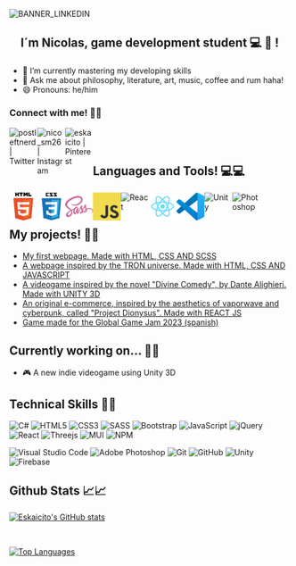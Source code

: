 ![BANNER_LINKEDIN](https://github.com/Eskaicito/Eskaicito/assets/94655835/85681725-d9b3-4f93-ae4f-56884c9c99b0.png)
<h2 align="center">
  
I´m Nicolas, game development student 💻 :art: !
</h2>

- 🌱 I’m currently mastering my developing skills
- 💬 Ask me about philosophy, literature, art, music, coffee and rum haha!
- 😄 Pronouns: he/him


### Connect with me! 🤝🤝

[<img align="left" alt="postleftnerd | Twitter" width="50px" src="https://logodownload.org/wp-content/uploads/2014/09/twitter-logo-3.png" />][twitter]
[<img align="left" alt="nico_sm26 | Instagram" width="50px" src="https://icones.pro/wp-content/uploads/2021/02/instagram-logo-icone5.png" />][instagram]
[<img align="left" alt="eskaicito | Pinterest" width="50px" src="https://graffica.info/wp-content/uploads/2017/08/badgeRGB.png" />][pinterest]

<br /> 
<br /> 

## Languages and Tools! 💻💻

<img align="left" alt="HTML5" width="50px" src="https://raw.githubusercontent.com/github/explore/80688e429a7d4ef2fca1e82350fe8e3517d3494d/topics/html/html.png" />
<img align="left" alt="CSS3" width="50px" src="https://raw.githubusercontent.com/github/explore/80688e429a7d4ef2fca1e82350fe8e3517d3494d/topics/css/css.png" />
<img align="left" alt="Sass" width="50px" src="https://raw.githubusercontent.com/github/explore/80688e429a7d4ef2fca1e82350fe8e3517d3494d/topics/sass/sass.png" />
<img align="left" alt="JavaScript" width="50px" src="https://raw.githubusercontent.com/github/explore/80688e429a7d4ef2fca1e82350fe8e3517d3494d/topics/javascript/javascript.png" />
<img align="left" alt="React" width="50px" src="https://www.interside.cl/wp-content/uploads/2020/03/c-4.svg"/> 
<img align="left" alt="React" width="50px" src="https://raw.githubusercontent.com/github/explore/80688e429a7d4ef2fca1e82350fe8e3517d3494d/topics/react/react.png" />
<img align="left" alt="Visual Studio Code" width="50px" src="https://raw.githubusercontent.com/github/explore/80688e429a7d4ef2fca1e82350fe8e3517d3494d/topics/visual-studio-code/visual-studio-code.png" />
<img align="left" alt="Unity" width="50px" src="https://www.svgrepo.com/show/331626/unity.svg"  />
<img align="left" alt="Photoshop" width="50px" src="https://user-images.githubusercontent.com/94655835/179292865-fbce6816-d2d1-4be4-b3eb-69abd521ed75.png"  />

<br />
<br />

## My projects! 🥇🥇

- [My first webpage. Made with HTML, CSS AND SCSS](https://eskaicito.github.io/samuraiband/)
- [A webpage inspired by the TRON universe. Made with HTML, CSS AND JAVASCRIPT](https://proyectotron.000webhostapp.com/index.html)
- [A videogame inspired by the novel "Divine Comedy", by Dante Alighieri. Made with UNITY 3D](https://github.com/Eskaicito/finalproyectAlvarezSaldeno.git)
- [An original e-commerce, inspired by the aesthetics of vaporwave and cyberpunk, called "Project Dionysus". Made with REACT JS](https://github.com/Eskaicito/project-dionysus)
- [Game made for the Global Game Jam 2023 (spanish)](https://globalgamejam.org/2023/games/saknes-9)

## Currently working on... 🔧🔨

- 🎮 A new indie videogame using Unity 3D

## Technical Skills 📝📝

![C#](https://img.shields.io/badge/c%23-%23239120.svg?style=for-the-badge&logo=c-sharp&logoColor=white)
![HTML5](https://img.shields.io/badge/html5-%23E34F26.svg?style=for-the-badge&logo=html5&logoColor=white)
![CSS3](https://img.shields.io/badge/css3-%231572B6.svg?style=for-the-badge&logo=css3&logoColor=white)
![SASS](https://img.shields.io/badge/SASS-hotpink.svg?style=for-the-badge&logo=SASS&logoColor=white)
![Bootstrap](https://img.shields.io/badge/bootstrap-%23563D7C.svg?style=for-the-badge&logo=bootstrap&logoColor=white)
![JavaScript](https://img.shields.io/badge/javascript-%23323330.svg?style=for-the-badge&logo=javascript&logoColor=%23F7DF1E)
![jQuery](https://img.shields.io/badge/jquery-%230769AD.svg?style=for-the-badge&logo=jquery&logoColor=white)
![React](https://img.shields.io/badge/react-%2320232a.svg?style=for-the-badge&logo=react&logoColor=%2361DAFB)
![Threejs](https://img.shields.io/badge/threejs-black?style=for-the-badge&logo=three.js&logoColor=white)
![MUI](https://img.shields.io/badge/MUI-%230081CB.svg?style=for-the-badge&logo=mui&logoColor=white)
![NPM](https://img.shields.io/badge/NPM-%23000000.svg?style=for-the-badge&logo=npm&logoColor=white)

![Visual Studio Code](https://img.shields.io/badge/Visual%20Studio%20Code-0078d7.svg?style=for-the-badge&logo=visual-studio-code&logoColor=white)
![Adobe Photoshop](https://img.shields.io/badge/adobe%20photoshop-%2331A8FF.svg?style=for-the-badge&logo=adobe%20photoshop&logoColor=white)
![Git](https://img.shields.io/badge/git-%23F05033.svg?style=for-the-badge&logo=git&logoColor=white)
![GitHub](https://img.shields.io/badge/github-%23121011.svg?style=for-the-badge&logo=github&logoColor=white)
![Unity](https://img.shields.io/badge/unity-%23000000.svg?style=for-the-badge&logo=unity&logoColor=white)
![Firebase](https://img.shields.io/badge/firebase-%23039BE5.svg?style=for-the-badge&logo=firebase)


## Github Stats 📈📈

[![Eskaicito's GitHub stats](https://github-readme-stats.vercel.app/api?username=eskaicito&show_icons=true&theme=radical)](https://github.com/anuraghazra/github-readme-stats)

<br /> 

[![Top Languages](https://github-readme-stats.vercel.app/api/top-langs/?username=eskaicito&langs_count=8&theme=radical&layout=compact)](https://github.com/eskaicito/github-readme-stats)

<br />
<br />





[twitter]: https://twitter.com/postleftnerd
[instagram]: https://www.instagram.com/nico_sm26/
[pinterest]: https://ar.pinterest.com/Eskaicito/

